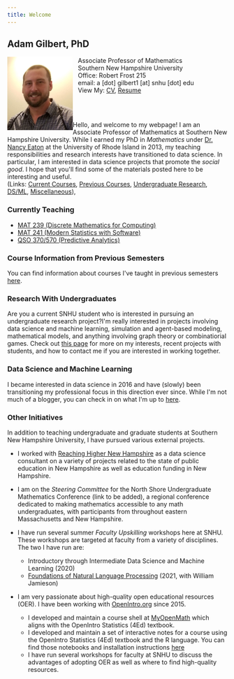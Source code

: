 ```yaml
---
title: Welcome
---
```


## Adam Gilbert, PhD

<img src="/SiteFiles/face.jpg" align="left" width=150>&nbsp; &nbsp;Associate Professor of Mathematics<br/>
&nbsp; &nbsp;Southern New Hampshire University<br/>
&nbsp; &nbsp;Office: Robert Frost 215<br/>
&nbsp; &nbsp;email: a [dot] gilbert1 [at] snhu [dot] edu <br/>
&nbsp; &nbsp;View My: [CV](https://drive.google.com/file/d/1MNpH4Z8H4rLJdybj7ntwOpgCtoPCQPg2/view?usp=sharing), <a href="https://agmath.github.io/SiteFiles/GilbertResume.html" title="Resume">Resume</a>

<br/><br/>

Hello, and welcome to my webpage! I am an Associate Professor of Mathematics at Southern New Hampshire University. While I earned my PhD in *Mathematics* under [Dr. Nancy Eaton](http://www.math.uri.edu/~eaton/) at the University of Rhode Island in 2013, my teaching responsibilities and research interests have transitioned to data science. In particular, I am interested in data science projects that promote the *social good*. I hope that you'll find some of the materials posted here to be interesting and useful.<br/>
(Links: [Current Courses](#currently-teaching), [Previous Courses](#course-information-from-previous-semesters), [Undergraduate Research](#research-with-undergraduates), [DS/ML](#data-science-and-machine-learning), [Miscellaneous](#other-initiatives)), 
  

### Currently Teaching

+ [MAT 239 (Discrete Mathematics for Computing)](DiscreteForComputing.md)
+ [MAT 241 (Modern Statistics with Software)](StatsWithR.md)
+ [QSO 370/570 (Predictive Analytics)](PredictiveAnalytics.md)


### Course Information from Previous Semesters

You can find information about courses I've taught in previous semesters [here](OldCourses.md).

### Research With Undergraduates

Are you a current SNHU student who is interested in pursuing an undergraduate research project?I'm really interested in projects involving data science and machine learning, simulation and agent-based modeling, mathematical models, and anything involving graph theory or combinatiorial games. Check out [this page](UGRmentor.md) for more on my interests, recent projects with students, and how to contact me if you are interested in working together.

### Data Science and Machine Learning

I became interested in data science in 2016 and have (slowly) been transitioning my professional focus in this direction ever since. While I'm not much of a blogger, you can check in on what I'm up to [here](MyDSjourney.md).

### Other Initiatives

In addition to teaching undergraduate and graduate students at Southern New Hampshire University, I have pursued various external projects.

  + I worked with [Reaching Higher New Hampshire](https://reachinghighernh.org/) as a data science consultant on a variety of projects related to the state of public education in New Hampshire as well as education funding in New Hampshire.
  + I am on the *Steering Committee* for the North Shore Undergraduate Mathematics Conference (link to be added), a regional conference dedicated to making mathematics accessible to any math undergraduates, with participants from throughout eastern Massachusetts and New Hampshire.
  + I have run several summer *Faculty Upskilling* workshops here at SNHU. These workshops are targeted at faculty from a variety of disciplines. The two I have run are:  

    +  Introductory through Intermediate Data Science and Machine Learning (2020) 
    +  [Foundations of Natural Language Processing](https://agmath.github.io/FacultyUpskilling/) (2021, with William Jamieson)

  + I am very passionate about high-quality open educational resources (OER). I have been working with [OpenIntro.org](https://www.openintro.org/) since 2015. 
 
    + I developed and maintain a course shell at [MyOpenMath](https://www.myopenmath.com/) which aligns with the OpenIntro Statistics (4Ed) textbook.
    + I developed and maintain a set of interactive notes for a course using the OpenIntro Statistics (4Ed) textbook and the R language. You can find those notebooks and installation instructions [here](https://github.com/agmath/AppliedStatsInteractive)
    + I have run several workshops for faculty at SNHU to discuss the advantages of adopting OER as well as where to find high-quality resources. 
